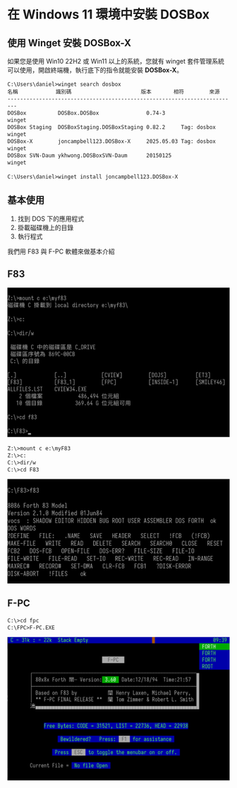 # 在 Windows 11 環境中安裝 DOSBox 

## 使用 Winget 安裝 DOSBox-X

如果您是使用 Win10 22H2 或 Win11 以上的系統，您就有 winget 套件管理系統可以使用，開啟終端機，執行底下的指令就能安裝 **DOSBox-X**。

```
C:\Users\daniel>winget search dosbox
名稱            識別碼                      版本       相符        來源
-------------------------------------------------------------------------
DOSBox          DOSBox.DOSBox               0.74-3                 winget
DOSBox Staging  DOSBoxStaging.DOSBoxStaging 0.82.2     Tag: dosbox winget
DOSBox-X        joncampbell123.DOSBox-X     2025.05.03 Tag: dosbox winget
DOSBox SVN-Daum ykhwong.DOSBoxSVN-Daum      20150125               winget

C:\Users\daniel>winget install joncampbell123.DOSBox-X
```

## 基本使用

1. 找到 DOS 下的應用程式
2. 掛載磁碟機上的目錄
3. 執行程式

我們用 F83 與 F-PC 軟體來做基本介紹


## F83 

![](img/05_01.png)

```
Z:\>mount c e:\myF83
Z:\>c:
C:\>dir/w
C:\>cd F83
```
![](img/05_02.png)

## F-PC

```
C:\>cd fpc
C:\FPC>F-PC.EXE
```

![](img/05_03.png)